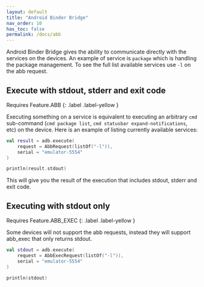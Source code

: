 ```yaml
---
layout: default
title: "Android Binder Bridge"
nav_order: 10
has_toc: false
permalink: /docs/abb
---
```


Android Binder Bridge gives the ability to communicate directly with the services on the devices. An example of service is `package` which
is handling the package management. To see the full list available services use `-l` on the abb request.

## Execute with stdout, stderr and exit code

Requires Feature.ABB {: .label .label-yellow }

Executing something on a service is equivalent to executing an arbitrary `cmd` sub-command (`cmd package list`,
`cmd statusbar expand-notifications`, etc) on the device. Here is an example of listing currently available services:

```kotlin
val result = adb.execute(
    request = AbbRequest(listOf("-l")),
    serial = "emulator-5554"
)

println(result.stdout)
```

This will give you the result of the execution that includes stdout, stderr and exit code.

## Executing with stdout only

Requires Feature.ABB_EXEC {: .label .label-yellow }

Some devices will not support the abb requests, instead they will support abb_exec that only returns stdout.

```kotlin
val stdout = adb.execute(
    request = AbbExecRequest(listOf("-l")),
    serial = "emulator-5554"
)

println(stdout)
```